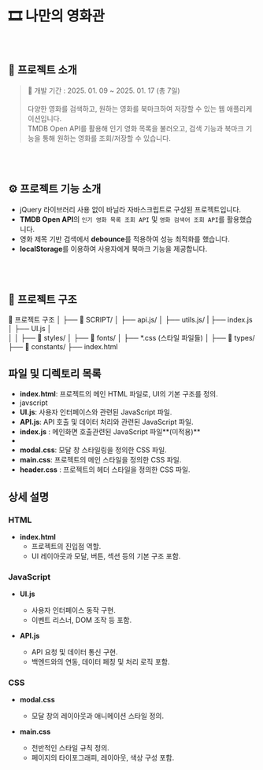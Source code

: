 

# 🎞 나만의 영화관


<br/>

## 💬 프로젝트 소개
> 📅 개발 기간 : 2025. 01. 09 ~ 2025. 01. 17 (총 7일)
> <br><br>
> 다양한 영화를 검색하고, 원하는 영화를 북마크하여 저장할 수 있는 웹 애플리케이션입니다.
> <br> TMDB Open API를 활용해 인기 영화 목록을 불러오고, 검색 기능과 북마크 기능을 통해 원하는 영화를 조회/저장할 수 있습니다.


<br>
<br>

## ⚙ 프로젝트 기능 소개
- jQuery 라이브러리 사용 없이 바닐라 자바스크립트로 구성된 프로젝트입니다.
- **TMDB Open API**의 `인기 영화 목록 조회 API` 및 `영화 검색어 조회 API`를 활용했습니다.
- 영화 제목 기반 검색에서 **debounce**를 적용하여 성능 최적화를 했습니다.
- **localStorage**를 이용하여 사용자에게 북마크 기능을 제공합니다.

<br>
<br>

## 📁 프로젝트 구조
📁 프로젝트 구조
│
├── 📁 SCRIPT/
│   ├── api.js/
│   ├── utils.js/
|   ├── index.js
│   ├── UI.js
│   
│
│
├── 📁 styles/
│   ├── 📁 fonts/
│   ├── *.css (스타일 파일들)
│
├── 📁 types/
├── 📁 constants/
├── index.html

## 파일 및 디렉토리 목록
- **index.html**: 프로젝트의 메인 HTML 파일로, UI의 기본 구조를 정의.
- javscript
- **UI.js**: 사용자 인터페이스와 관련된 JavaScript 파일.
- **API.js**: API 호출 및 데이터 처리와 관련된 JavaScript 파일.
- **index.js** : 메인화면 호출관련된 JavaScript 파일**(미적용)**
- 
- **modal.css**: 모달 창 스타일링을 정의한 CSS 파일.
- **main.css**: 프로젝트의 메인 스타일을 정의한 CSS 파일.
- **header.css** : 프로젝트의 헤더 스타일을 정의한 CSS 파일.

## 상세 설명

### HTML
- **index.html**
  - 프로젝트의 진입점 역할.
  - UI 레이아웃과 모달, 버튼, 섹션 등의 기본 구조 포함.

### JavaScript
- **UI.js**
  - 사용자 인터페이스 동작 구현.
  - 이벤트 리스너, DOM 조작 등 포함.

- **API.js**
  - API 요청 및 데이터 통신 구현.
  - 백엔드와의 연동, 데이터 페칭 및 처리 로직 포함.

### CSS
- **modal.css**
  - 모달 창의 레이아웃과 애니메이션 스타일 정의.

- **main.css**
  - 전반적인 스타일 규칙 정의.
  - 페이지의 타이포그래피, 레이아웃, 색상 구성 포함.
